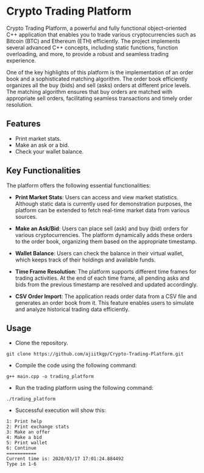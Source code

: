 # Crypto Trading Platform

Crypto Trading Platform, a powerful and fully functional object-oriented C++ application that enables you to trade various cryptocurrencies such as Bitcoin (BTC) and Ethereum (ETH) efficiently. The project implements several advanced C++ concepts, including static functions, function overloading, and more, to provide a robust and seamless trading experience.

One of the key highlights of this platform is the implementation of an order book and a sophisticated matching algorithm. The order book efficiently organizes all the buy (bids) and sell (asks) orders at different price levels. The matching algorithm ensures that buy orders are matched with appropriate sell orders, facilitating seamless transactions and timely order resolution.

## Features

* Print market stats.
* Make an ask or a bid.
* Check your wallet balance.

## Key Functionalities

The platform offers the following essential functionalities:

- **Print Market Stats**: Users can access and view market statistics. Although static data is currently used for demonstration purposes, the platform can be extended to fetch real-time market data from various sources.

- **Make an Ask/Bid**: Users can place sell (ask) and buy (bid) orders for various cryptocurrencies. The platform dynamically adds these orders to the order book, organizing them based on the appropriate timestamp.

- **Wallet Balance**: Users can check the balance in their virtual wallet, which keeps track of their holdings and available funds.

- **Time Frame Resolution**: The platform supports different time frames for trading activities. At the end of each time frame, all pending asks and bids from the previous timestamp are resolved and updated accordingly.

- **CSV Order Import**: The application reads order data from a CSV file and generates an order book from it. This feature enables users to simulate and analyze historical trading data efficiently.

## Usage

- Clone the repository.
```
git clone https://github.com/ajiitkgp/Crypto-Trading-Platform.git
```
-  Compile the code using the following command:
```
g++ main.cpp -o trading_platform
```
- Run the trading platform using the following command:
```
./trading_platform
```
- Successful execution will show this:
```
1: Print help
2: Print exchange stats
3: Make an offer
4: Make a bid
5: Print wallet
6: Continue
===========
Current time is: 2020/03/17 17:01:24.884492
Type in 1-6
```
